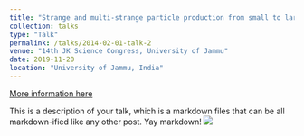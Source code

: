 ```yaml
---
title: "Strange and multi-strange particle production from small to large systems at the LHC"
collection: talks
type: "Talk"
permalink: /talks/2014-02-01-talk-2
venue: "14th JK Science Congress, University of Jammu"
date: 2019-11-20
location: "University of Jammu, India"
---
```


[More information here](http://example2.com)

This is a description of your talk, which is a markdown files that can be all markdown-ified like any other post. Yay markdown!
<img src='/images/500x300.png'>
